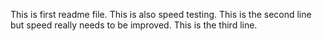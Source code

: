 This is first readme file. This is also speed testing.
This is the second line but speed really needs to be improved.
This is the third line.
